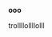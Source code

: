 <!--
published-date: 2015-04-14
title: Bing Bing Bing
subtitle: Bing is owned by Microsoft.
tags: google, chrome
-->


**ooo**

trollllollllolll